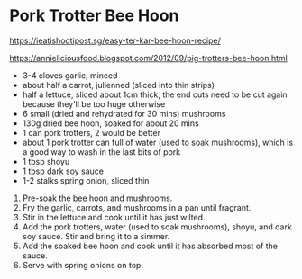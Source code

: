 # Pork Trotter Bee Hoon

https://ieatishootipost.sg/easy-ter-kar-bee-hoon-recipe/

https://annieliciousfood.blogspot.com/2012/09/pig-trotters-bee-hoon.html

* 3-4 cloves garlic, minced
* about half a carrot, julienned (sliced into thin strips)
* half a lettuce, sliced about 1cm thick, the end cuts need to be cut again because they'll be too huge otherwise
* 6 small (dried and rehydrated for 30 mins) mushrooms
* 130g dried bee hoon, soaked for about 20 mins
* 1 can pork trotters, 2 would be better
* about 1 pork trotter can full of water (used to soak mushrooms), which is a good way to wash in the last bits of pork
* 1 tbsp shoyu
* 1 tbsp dark soy sauce
* 1-2 stalks spring onion, sliced thin

1. Pre-soak the bee hoon and mushrooms.
2. Fry the garlic, carrots, and mushrooms in a pan until fragrant.
3. Stir in the lettuce and cook until it has just wilted.
4. Add the pork trotters, water (used to soak mushrooms), shoyu, and dark soy sauce. Stir and bring it to a simmer.
5. Add the soaked bee hoon and cook until it has absorbed most of the sauce.
6. Serve with spring onions on top.
